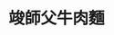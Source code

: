 ---
title: "竣師父牛肉麵"
description: "竣師父牛肉麵"
layout: shop
keywords:
  - 美食競賽
  - 台灣美食
  - 美食精選
datePublished: "2025-06-30"
dateModified: "2025-07-04"
city: "台北市"
district: "大安區"
address: "106台北市大安區大安路一段52巷24號一樓"
phone: "0905888123"
geo: "25.042979674003117, 121.54512414354234"
google_map: "https://maps.app.goo.gl/35eUntYsj1Rvcpcz7"
footinder: "https://footinder.com.tw/%E5%8F%B0%E5%8C%97%E5%B8%82%E5%A4%A7%E5%AE%89%E5%8D%80/136430/"
official: "https://www.facebook.com/masterjim168"
award:
  - name: "台北國際牛肉麵節"
    year: "2024"
    entries:
      - group: "鮮食組"
        cooking_style: "樂齡創意"
        rank: "金牌"

---